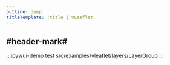 ```yaml
---
outline: deep
titleTemplate: :title | VLeaflet
---
```


## #header-mark#
:::ipywui-demo test
src/examples/vleaflet/layers/LayerGroup
::: 
